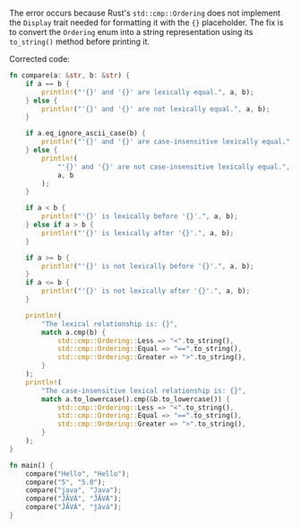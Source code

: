The error occurs because Rust's `std::cmp::Ordering` does not implement the `Display` trait needed for formatting it with the `{}` placeholder. The fix is to convert the `Ordering` enum into a string representation using its `to_string()` method before printing it.

Corrected code:

```rust
fn compare(a: &str, b: &str) {
    if a == b {
        println!("'{}' and '{}' are lexically equal.", a, b);
    } else {
        println!("'{}' and '{}' are not lexically equal.", a, b);
    }

    if a.eq_ignore_ascii_case(b) {
        println!("'{}' and '{}' are case-insensitive lexically equal.", a, b);
    } else {
        println!(
            "'{}' and '{}' are not case-insensitive lexically equal.",
            a, b
        );
    }

    if a < b {
        println!("'{}' is lexically before '{}'.", a, b);
    } else if a > b {
        println!("'{}' is lexically after '{}'.", a, b);
    }

    if a >= b {
        println!("'{}' is not lexically before '{}'.", a, b);
    }
    if a <= b {
        println!("'{}' is not lexically after '{}'.", a, b);
    }

    println!(
        "The lexical relationship is: {}",
        match a.cmp(b) {
            std::cmp::Ordering::Less => "<".to_string(),
            std::cmp::Ordering::Equal => "==".to_string(),
            std::cmp::Ordering::Greater => ">".to_string(),
        }
    );
    println!(
        "The case-insensitive lexical relationship is: {}",
        match a.to_lowercase().cmp(&b.to_lowercase()) {
            std::cmp::Ordering::Less => "<".to_string(),
            std::cmp::Ordering::Equal => "==".to_string(),
            std::cmp::Ordering::Greater => ">".to_string(),
        }
    );
}

fn main() {
    compare("Hello", "Hello");
    compare("5", "5.0");
    compare("java", "Java");
    compare("ĴÃVÁ", "ĴÃVÁ");
    compare("ĴÃVÁ", "ĵãvá");
}
```
